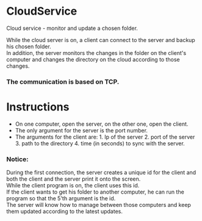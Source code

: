 # CloudService
Cloud service - monitor and update a chosen folder.

While the cloud server is on, a client can connect to the server and backup his chosen folder.\
In addition, the server monitors the changes in the folder on the client's computer and changes the directory on the cloud according to those changes.

### The communication is based on TCP.

# Instructions
* On one computer, open the server, on the other one, open the client.
* The only argument for the server is the port number.
* The arguments for the client are:
      1. Ip of the server
      2. port of the server
      3. path to the directory
      4. time (in seconds) to sync with the server.

### Notice:
During the first connection, the server creates a unique id for the client and both the client and the server print it onto the screen.\
While the client program is on, the client uses this id.\
If the client wants to get his folder to another computer, he can run the program so that the 5'th argument is the id.\
The server will know how to manage between those computers and keep them updated according to the latest updates.
